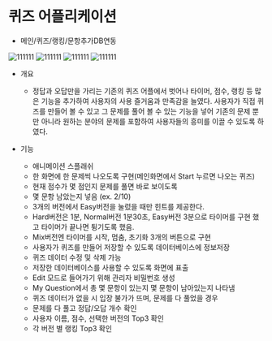 # 퀴즈 어플리케이션 

+ 메인/퀴즈/랭킹/문항추가DB연동

![111111](https://user-images.githubusercontent.com/63217411/83966172-98a9b700-a8f3-11ea-9718-ca6a22b2f69a.png)
![111111](https://user-images.githubusercontent.com/63217411/83966189-b8d97600-a8f3-11ea-9a86-ef2ffa19fed9.png)
![111111](https://user-images.githubusercontent.com/63217411/83966204-c7c02880-a8f3-11ea-8967-b8934901aba1.png)
![111111](https://user-images.githubusercontent.com/63217411/83966216-ddcde900-a8f3-11ea-8444-5c4b6fe87e32.png)
+ 개요
   +  정답과 오답만을 가리는 기존의 퀴즈 어플에서 벗어나 타이머, 점수, 랭킹 등 많은 기능을 추가하여 사용자의 사용 즐거움과 만족감을 늘였다. 
사용자가 직접 퀴즈를 만들어 볼 수 있고 그 문제를 풀어 볼 수 있는 기능을 넣어 기존의 문제 뿐만 아니라 원하는 분야의 문제를 포함하여 사용자들의 흥미를 이끌 수 있도록 하였다.


+ 기능
   +  애니메이션 스플래쉬
   +  한 화면에 한 문제씩 나오도록 구현(메인화면에서 Start 누르면 나오는 퀴즈)
   +  현재 점수가 몇 점인지 문제를 풀면 바로 보이도록
   +  몇 문항 남았는지 넣음 (ex. 2/10)
   +  3개의 버전에서 Easy버전을 눌렀을 때만 힌트를 제공한다.
   +  Hard버전은 1분, Normal버전 1분30초, Easy버전 3분으로 타이머를 구현  했고 타이머가 끝나면 튕기도록 했음.
   +  Mix버전엔 타이머를 시작, 멈춤, 초기화 3개의 버튼으로 구현
   +  사용자가 퀴즈를 만들어 저장할 수 있도록 데이터베이스에 정보저장
   +  퀴즈 데이터 수정 및 삭제 가능
   +  저장한 데이터베이스를 사용할 수 있도록 화면에 표출
   +  Edit 모드로 들어가기 위해 관리자 비밀번호 생성
   +  My Question에서 총 몇 문항이 있는지 몇 문항이 남아있는지 나타냄
   +  퀴즈 데이터가 없을 시 입장 불가가 뜨며, 문제를 다 풀었을 경우 
   +  문제를 다 풀고 정답/오답 개수 확인
   +  사용자 이름, 점수, 선택한 버전의 Top3 확인
   +  각 버전 별 랭킹 Top3 확인


